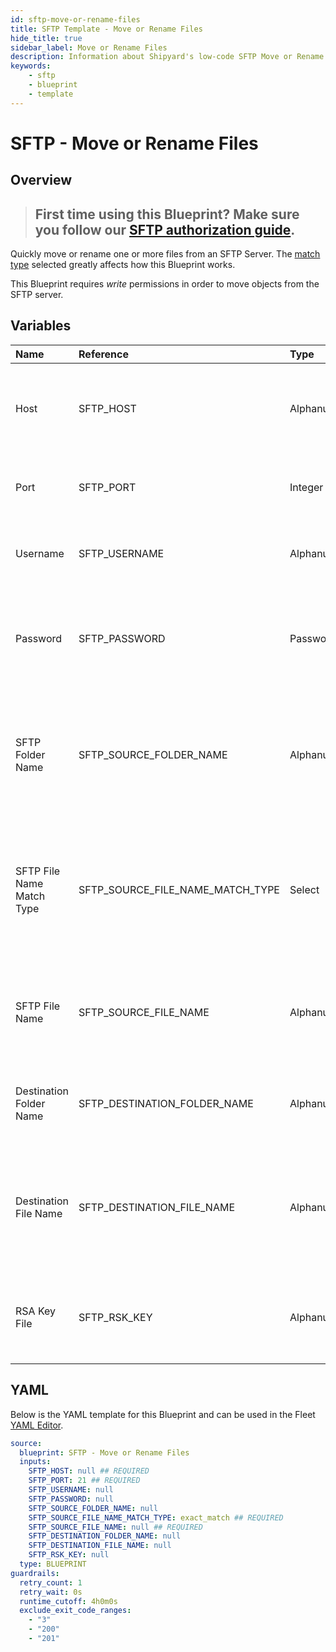 ```yaml
---
id: sftp-move-or-rename-files
title: SFTP Template - Move or Rename Files
hide_title: true
sidebar_label: Move or Rename Files
description: Information about Shipyard's low-code SFTP Move or Rename Files blueprint. Quickly move or rename one or more files from an SFTP Server. Once the files have moved, transfer them to another service or run another Vessel against the data.
keywords:
    - sftp
    - blueprint
    - template
---
```


# SFTP - Move or Rename Files

## Overview

> ## **First time using this Blueprint? Make sure you follow our [SFTP authorization guide](https://www.shipyardapp.com/docs/blueprint-library/sftp/sftp-authorization/)**.

Quickly move or rename one or more files from an SFTP Server. The [match type](https://www.shipyardapp.com/docs/reference/blueprint-library/match-type/) selected greatly affects how this Blueprint works.

This Blueprint requires _write_ permissions in order to move objects from the SFTP server.



## Variables

| Name                      | Reference                        | Type         | Required           | Default       | Options                                                                | Description                                                                                                       |
|:--------------------------|:---------------------------------|:-------------|:-------------------|:--------------|:-----------------------------------------------------------------------|:------------------------------------------------------------------------------------------------------------------|
| Host                      | SFTP_HOST                        | Alphanumeric | :white_check_mark: | -             | -                                                                      | The domain or the IP address of the FTP Server you want to connect to.                                            |
| Port                      | SFTP_PORT                        | Integer      | :white_check_mark: | 21            | -                                                                      | Number for the port to connect to. `21` is used by default.                                                       |
| Username                  | SFTP_USERNAME                    | Alphanumeric | :heavy_minus_sign: | -             | -                                                                      | Value of the configured username in the FTP server.                                                               |
| Password                  | SFTP_PASSWORD                    | Password     | :heavy_minus_sign: | -             | -                                                                      | Value of the configured password associated to the username on the FTP server.                                    |
| SFTP Folder Name          | SFTP_SOURCE_FOLDER_NAME          | Alphanumeric | :heavy_minus_sign: | -             | -                                                                      | Name of the folder where the file is stored in the SFTP server. If left blank, will look in the root directory.   |
| SFTP File Name Match Type | SFTP_SOURCE_FILE_NAME_MATCH_TYPE | Select       | :white_check_mark: | `exact_match` | Exact Match: `exact_match`<br></br><br></br>Regex Match: `regex_match` | Determines if the text in "FTP File Name" will look for one file with exact match, or multiple files using regex. |
| SFTP File Name            | SFTP_SOURCE_FILE_NAME            | Alphanumeric | :white_check_mark: | -             | -                                                                      | Name of the target file in the FTP server. Can be regex if "Match Type" is set accordingly.                       |
| Destination Folder Name   | SFTP_DESTINATION_FOLDER_NAME     | Alphanumeric | :heavy_minus_sign: | -             | -                                                                      | The name of the folder where the target file will be moved                                                        |
| Destination File Name     | SFTP_DESTINATION_FILE_NAME       | Alphanumeric | :heavy_minus_sign: | -             | -                                                                      | Name of the file for the target file once it is moved. If left blank, the original file name will be retained     |
| RSA Key File              | SFTP_RSK_KEY                     | Alphanumeric | :heavy_minus_sign: | -             | -                                                                      | The private key file used to authenticate via ssh into the SFTP server                                            |


## YAML

Below is the YAML template for this Blueprint and can be used in the Fleet [YAML Editor](../../reference/fleets/yaml-editor.md).

```yaml
source:
  blueprint: SFTP - Move or Rename Files
  inputs:
    SFTP_HOST: null ## REQUIRED
    SFTP_PORT: 21 ## REQUIRED
    SFTP_USERNAME: null 
    SFTP_PASSWORD: null 
    SFTP_SOURCE_FOLDER_NAME: null 
    SFTP_SOURCE_FILE_NAME_MATCH_TYPE: exact_match ## REQUIRED
    SFTP_SOURCE_FILE_NAME: null ## REQUIRED
    SFTP_DESTINATION_FOLDER_NAME: null 
    SFTP_DESTINATION_FILE_NAME: null 
    SFTP_RSK_KEY: null 
  type: BLUEPRINT
guardrails:
  retry_count: 1
  retry_wait: 0s
  runtime_cutoff: 4h0m0s
  exclude_exit_code_ranges:
    - "3"
    - "200"
    - "201"
```
